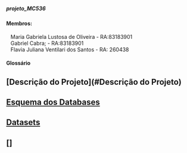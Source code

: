 ##### projeto_MC536

#### Membros:  
&nbsp;&nbsp;&nbsp;Maria Gabriela Lustosa de Oliveira - RA:83183901  
&nbsp;&nbsp;&nbsp;Gabriel Cabra; - RA:83183901  
&nbsp;&nbsp;&nbsp;Flavia Juliana Ventilari dos Santos - RA: 260438  


#### Glossário

## [Descrição do Projeto](#Descrição do Projeto)
## [Esquema dos Databases](#esquema-dos-databases)
## [Datasets](#datasets)
## []




